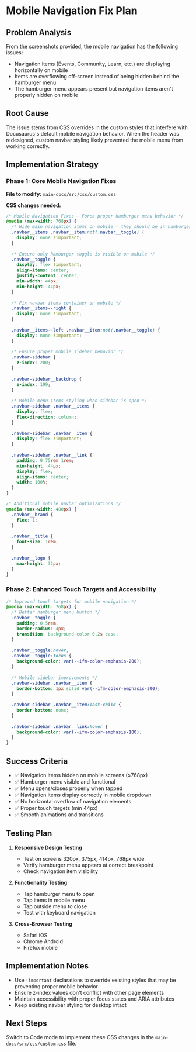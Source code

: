 # Mobile Navigation Fix Plan

## Problem Analysis

From the screenshots provided, the mobile navigation has the following issues:
- Navigation items (Events, Community, Learn, etc.) are displaying horizontally on mobile
- Items are overflowing off-screen instead of being hidden behind the hamburger menu
- The hamburger menu appears present but navigation items aren't properly hidden on mobile

## Root Cause

The issue stems from CSS overrides in the custom styles that interfere with Docusaurus's default mobile navigation behavior. When the header was redesigned, custom navbar styling likely prevented the mobile menu from working correctly.

## Implementation Strategy

### Phase 1: Core Mobile Navigation Fixes

**File to modify:** `main-docs/src/css/custom.css`

**CSS changes needed:**

```css
/* Mobile Navigation Fixes - Force proper hamburger menu behavior */
@media (max-width: 768px) {
  /* Hide main navigation items on mobile - they should be in hamburger menu */
  .navbar__items .navbar__item:not(.navbar__toggle) {
    display: none !important;
  }
  
  /* Ensure only hamburger toggle is visible on mobile */
  .navbar__toggle {
    display: flex !important;
    align-items: center;
    justify-content: center;
    min-width: 44px;
    min-height: 44px;
  }
  
  /* Fix navbar items container on mobile */
  .navbar__items--right {
    display: none !important;
  }
  
  .navbar__items--left .navbar__item:not(.navbar__toggle) {
    display: none !important;
  }
  
  /* Ensure proper mobile sidebar behavior */
  .navbar-sidebar {
    z-index: 200;
  }
  
  .navbar-sidebar__backdrop {
    z-index: 199;
  }
  
  /* Mobile menu items styling when sidebar is open */
  .navbar-sidebar .navbar__items {
    display: flex;
    flex-direction: column;
  }
  
  .navbar-sidebar .navbar__item {
    display: flex !important;
  }
  
  .navbar-sidebar .navbar__link {
    padding: 0.75rem 1rem;
    min-height: 44px;
    display: flex;
    align-items: center;
    width: 100%;
  }
}

/* Additional mobile navbar optimizations */
@media (max-width: 480px) {
  .navbar__brand {
    flex: 1;
  }
  
  .navbar__title {
    font-size: 1rem;
  }
  
  .navbar__logo {
    max-height: 32px;
  }
}
```

### Phase 2: Enhanced Touch Targets and Accessibility

```css
/* Improved touch targets for mobile navigation */
@media (max-width: 768px) {
  /* Better hamburger menu button */
  .navbar__toggle {
    padding: 0.5rem;
    border-radius: 4px;
    transition: background-color 0.2s ease;
  }
  
  .navbar__toggle:hover,
  .navbar__toggle:focus {
    background-color: var(--ifm-color-emphasis-200);
  }
  
  /* Mobile sidebar improvements */
  .navbar-sidebar .navbar__item {
    border-bottom: 1px solid var(--ifm-color-emphasis-200);
  }
  
  .navbar-sidebar .navbar__item:last-child {
    border-bottom: none;
  }
  
  .navbar-sidebar .navbar__link:hover {
    background-color: var(--ifm-color-emphasis-100);
  }
}
```

## Success Criteria

- ✅ Navigation items hidden on mobile screens (≤768px)
- ✅ Hamburger menu visible and functional
- ✅ Menu opens/closes properly when tapped
- ✅ Navigation items display correctly in mobile dropdown
- ✅ No horizontal overflow of navigation elements
- ✅ Proper touch targets (min 44px)
- ✅ Smooth animations and transitions

## Testing Plan

1. **Responsive Design Testing**
   - Test on screens 320px, 375px, 414px, 768px wide
   - Verify hamburger menu appears at correct breakpoint
   - Check navigation item visibility

2. **Functionality Testing**
   - Tap hamburger menu to open
   - Tap items in mobile menu
   - Tap outside menu to close
   - Test with keyboard navigation

3. **Cross-Browser Testing**
   - Safari iOS
   - Chrome Android
   - Firefox mobile

## Implementation Notes

- Use `!important` declarations to override existing styles that may be preventing proper mobile behavior
- Ensure z-index values don't conflict with other page elements
- Maintain accessibility with proper focus states and ARIA attributes
- Keep existing navbar styling for desktop intact

## Next Steps

Switch to Code mode to implement these CSS changes in the `main-docs/src/css/custom.css` file.